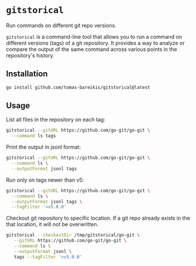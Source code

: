 # `gitstorical`

Run commands on different git repo versions.

`gitstorical` is a command-line tool that allows you to run a  command on different versions (tags) of a git repository. It provides a way to analyze or compare the output of the same command across various points in the repository's history.

## Installation

```sh
go install github.com/tomas-bareikis/gitstorical@latest
```

## Usage

List all files in the repository on each tag:

```sh
gitstorical --gitURL https://github.com/go-git/go-git \
  --command ls tags
```

Print the output in jsonl format:

```sh
gitstorical --gitURL https://github.com/go-git/go-git \
  --command ls \
  --outputFormat jsonl tags
```

Run only on tags newer than v5:

```sh
gitstorical --gitURL https://github.com/go-git/go-git \
  --command ls \
  --outputFormat jsonl tags \
  --tagFilter '>v5.0.0'
```

Checkout git repository to specific location. If a git repo already exists in the that location, it will not be overwritten.

```sh
gitstorical --checkoutDir /tmp/gitstorical/go-git \
   --gitURL https://github.com/go-git/go-git \
   --command ls \
   --outputFormat jsonl \
   tags --tagFilter '>v5.0.0'
```
